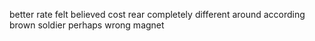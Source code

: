 better rate felt believed cost rear completely different around according brown soldier perhaps wrong magnet